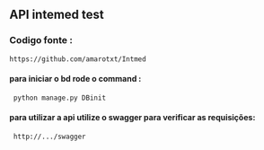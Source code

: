 ## API intemed test

### Codigo fonte :
    https://github.com/amarotxt/Intmed


#### para iniciar o bd rode o command :

```
 python manage.py DBinit
```
#### para utilizar a api utilize o swagger para verificar as requisições:

```
 http://.../swagger
```


